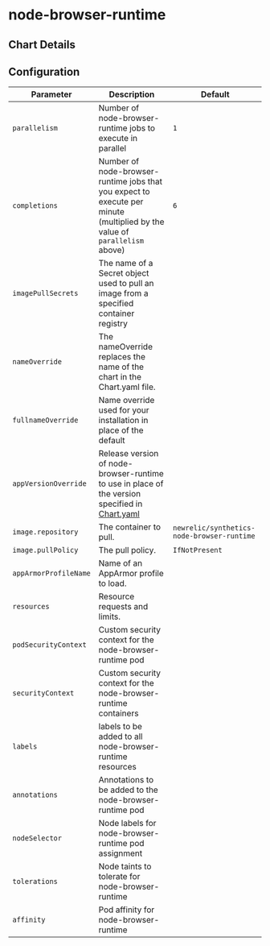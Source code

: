 # node-browser-runtime

## Chart Details

## Configuration

| Parameter             | Description                                                                                                                | Default                                    |
|-----------------------|----------------------------------------------------------------------------------------------------------------------------|--------------------------------------------|
| `parallelism`         | Number of node-browser-runtime jobs to execute in parallel                                                                 | `1`                                        |
| `completions`         | Number of node-browser-runtime jobs that you expect to execute per minute (multiplied by the value of `parallelism` above) | `6`                                        |
| `imagePullSecrets`    | The name of a Secret object used to pull an image from a specified container registry                                      |                                            |
| `nameOverride`        | The nameOverride replaces the name of the chart in the Chart.yaml file.                                                    |                                            |
| `fullnameOverride`    | Name override used for your installation in place of the default                                                           |                                            |
| `appVersionOverride`  | Release version of node-browser-runtime to use in place of the version specified in [Chart.yaml](Chart.yaml)               |                                            |
| `image.repository`    | The container to pull.                                                                                                     | `newrelic/synthetics-node-browser-runtime` |
| `image.pullPolicy`    | The pull policy.                                                                                                           | `IfNotPresent`                             |
| `appArmorProfileName` | Name of an AppArmor profile to load.                                                                                       |                                            |
| `resources`           | Resource requests and limits.                                                                                              |                                            |
| `podSecurityContext`  | Custom security context for the node-browser-runtime pod                                                                   |                                            |
| `securityContext`     | Custom security context for the node-browser-runtime containers                                                            |                                            |
| `labels`              | labels to be added to all node-browser-runtime resources                                                                   |                                            |
| `annotations`         | Annotations to be added to the node-browser-runtime pod                                                                    |                                            |
| `nodeSelector`        | Node labels for node-browser-runtime pod assignment                                                                        |                                            |
| `tolerations`         | Node taints to tolerate for node-browser-runtime                                                                           |                                            |
| `affinity`            | Pod affinity for node-browser-runtime                                                                                      |                                            |
